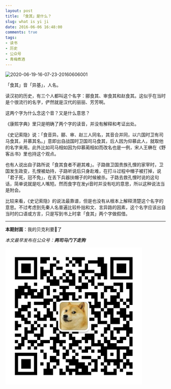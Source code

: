 ```yaml
---
layout: post
title: 「食其」是什么？
slug: what is yi ji
date: 2016-06-06 16:48:00
comments: true
tags:
- 读书
- 历史
- 公众号
- 青梅煮酒
---
```


![2020-06-19-16-07-23-20160606001](https://raw.githubusercontent.com/xbot/image-hosting/master/blog/2020-06-19-16-07-23-20160606001.jpg)

「食其」音「异基」，人名。

读汉初的历史，有三个人都叫这个名字：郦食其、审食其和赵食其。这似乎在当时是个很流行的名字，俨然就是汉代的丽丽、芳芳啊。

这两个字为什么念这个音？又是什么意思？

《康熙字典》里只是明确了两个字的读音，并没有解释和考证出处。

《史记索隐》说：「食音异。郦、审、赵三人同名，其音合并同，以六国时卫有司马食其，并慕其名。」意即出自战国时卫国司马食其，后人因为仰慕此人，就取他的名字来用。此外比如司马相如因为仰慕蔺相如而改名也是一例，宋人王楙在《野客丛书》里也持这个观点。

也有人说出自子路所说「食其食者不避其难」。子路做卫国贵族孔悝的家宰时，卫国发生政变，孔悝被劫持，子路听说后只身赴难，在打斗过程中帽子被打掉，说「君子死，冠不免」，在丢下兵器扶帽子的时候被杀。子路去救孔悝时说的这句话，简单说就是吃人嘴短。然而食字在发yi音时并没有吃的意思，所以这种说法当是附会。

比较来看，《史记索隐》的说法最靠谱，但是也没有从根本上解释清楚这个名字的意思。不过考虑到先秦人名普遍比较朴拙和文、言异路的因素，这个名字应该出自当时的口语或方言，只是写到书上时拿「食其」两个字做假借。

<hr>

**本期封面**：我的贝克利要🌼了

*本文最早发布在公众号：__两司马门下走狗__*

![](/images/qrcode_zougou.jpg)
